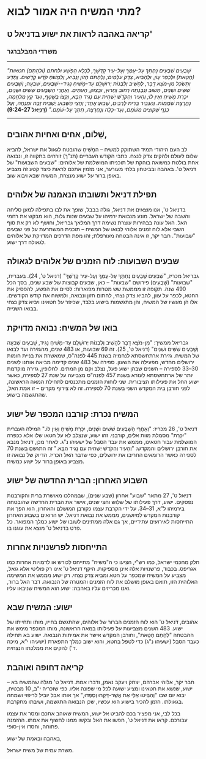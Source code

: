 # מתי המשיח היה אמור לבוא?

## קריאה באהבה לראות את ישוע בדניאל ט'

### משרדי המבלברגר

---

_"שָׁבֻעִים שִׁבְעִים נֶחְתַּךְ עַל-עַמְּךָ וְעַל-עִיר קָדְשֶׁךָ, לְכַלֵּא הַפֶּשַׁע ולחתם (וּלְהָתֵם) חטאות (חַטָּאת) וּלְכַפֵּר עָוֺן, וּלְהָבִיא, צֶדֶק עֹלָמִים; וְלַחְתֹּם חָזוֹן וְנָבִיא, וְלִמְשֹׁחַ קֹדֶשׁ קָדָשִׁים. וְתֵדַע וְתַשְׂכֵּל מִן-מֹצָא דָבָר, לְהָשִׁיב וְלִבְנוֹת יְרוּשָׁלִַם עַד-מָשִׁיחַ נָגִיד--שָׁבֻעִים, שִׁבְעָה; וְשָׁבֻעִים שִׁשִּׁים וּשְׁנַיִם, תָּשׁוּב וְנִבְנְתָה רְחוֹב וְחָרוּץ, וּבְצוֹק, הָעִתִּים. וְאַחֲרֵי הַשָּׁבֻעִים שִׁשִּׁים וּשְׁנַיִם, יִכָּרֵת מָשִׁיחַ וְאֵין לוֹ; וְהָעִיר וְהַקֹּדֶשׁ יַשְׁחִית עַם נָגִיד הַבָּא, וְקִצּוֹ בַשֶּׁטֶף, וְעַד קֵץ מִלְחָמָה, נֶחֱרֶצֶת שֹׁמֵמוֹת. וְהִגְבִּיר בְּרִית לָרַבִּים, שָׁבוּעַ אֶחָד; וַחֲצִי הַשָּׁבוּעַ יַשְׁבִּית זֶבַח וּמִנְחָה, וְעַל כְּנַף שִׁקּוּצִים מְשֹׁמֵם, וְעַד-כָּלָה וְנֶחֱרָצָה, תִּתַּךְ עַל-שֹׁמֵם."_
**(דָּנִיֵּאל 9:24-27)**

---

## שְׁלוֹם, אחים ואחיות אהובים,

לב העם היהודי תמיד השתוקק למשיח – המָשִׁיחַ שהובטח לגאול את ישראל, להביא שלום לעולם ולהקים צדק לנצח. כתבי הקודש העבריים (תנ"ך) זורחים בתקווה זו, ונבואה אחת בולטת כמשואה בוהקת של תוכניתו המושלמת של אלוהים: "שבעים השבועות" של דניאל ט'. באהבה ובביטחון בלתי מעורער, אני מזמין אתכם לראות כיצד קטע זה מצביע באופן ברור על ישוע מנצרת, המשיח שבא ויבוא שוב.

## תפילת דניאל ותשובתו הנאמנה של אלוהים

בדניאל ט', אנו מוצאים את דניאל, גולה בבבל, שופך את לבו בתפילה למען סליחה והשבה של ישראל. מונע מנבואת ירמיהו על שבעים שנות גלות, הוא מבקש את רחמי האל. האל עונה בבהירות עוצרת נשימה דרך המלאך גבריאל, וחושף לא רק את סוף השבי אלא לוח זמנים אלוהי לבואו של המשיח – תוכנית המשתרעת על פני שבעים "שבועות". חבר יקר, זו אינה הבטחה מעורפלת; זהו מפת הדרכים המדויקת של אלוהים לגאולה דרך ישוע.

## שבעים השבועות: לוח הזמנים של אלוהים לגאולה

גבריאל מכריז, "שִׁבְעִים שָׁבֻעִים נֶחְתַּךְ עַל-עַמְּךָ וְעַל-עִיר קָדְשֶׁךָ" (דניאל ט', 24). בעברית, "שבועות" (שָׁבֻעִים) פירושם "שבעות" – כאן, שבעים קבוצות של שבע שנים, בסך הכל 490 שנה. תקופה זו מממשת שש מטרות מפוארות: לסיים את הפשע, להפסיק את החטא, לכפר על עוון, להביא צדק נצחי, לחתום חזון ונבואה, ולמשוח את קודש הקודשים. אלו הן מעשיו של המשיח, והן מתגשמות בישוע בלבד, שכיפר על חטאינו ויביא צדק נצחי בבואו השנייה.

## בואו של המשיח: נבואה מדויקת

גבריאל ממשיך: "מִן-מֹצָא דָבָר לְהָשִׁיב וְלִבְנוֹת יְרוּשָׁלִַם עַד-מָשִׁיחַ נָגִיד, שָׁבֻעִים שִׁבְעָה וְשָׁבֻעִים שִׁשִּׁים וּשְׁנַיִם" (דניאל ט', 25). זה 69 שבועות, או 483 שנים, מהגזירה ועד לבואו של המשיח. גזירת ארתחשסתא לנחמיה בשנת 445 לפנה"ס, שמאשרת את בניית חומות ירושלים מחדש, מפעילה את השעון. ספירה של 483 שנים קדימה מביאה אותנו לשנים 30–33 לספירה – השנים שבהן ישוע פעל, נצלב וקם מן המתים. לחלופין, גזירה מוקדמת יותר של ארתחשסתא לעזרא בשנת 457 לפנה"ס מצביעה על שנת 27 לספירה, כאשר ישוע החל את פעילותו הציבורית. שני לוחות הזמנים מתכנסים לתחילת המאה הראשונה, לפני חורבן בית המקדש השני בשנת 70 לספירה. זה לא צירוף מקרים – זו אמת האל, שהתגשמה בישוע.

## המשיח נכרת: קורבנו המכפר של ישוע

דניאל ט', 26 מכריז: "וְאַחֲרֵי הַשָּׁבֻעִים שִׁשִּׁים וּשְׁנַיִם, יִכָּרֵת מָשִׁיחַ וְאֵין לוֹ." המילה העברית "יִכָּרֵת" מסמלת מוות אלים, קורבני. זהו ישוע, שנצלב לא על חטאו שלו אלא ככפרה המושלמת עבור חטאינו, מממש את עבד הסבל של ישעיהו נ"ג. לאחר מכן, דניאל מנבא את חורבן ירושלים והמקדש: "וְהָעִיר וְהַקֹּדֶשׁ יַשְׁחִית עַם נָגִיד הַבָּא." זה התגשם בשנת 70 לספירה כאשר הרומאים החריבו את ירושלים, כפי שדבר האל הכריז. הדיוק של נבואה זו מצביע באופן ברור על ישוע כמשיח.

## השבוע האחרון: הברית החדשה של ישוע

דניאל ט', 27 מתאר "שבוע" אחרון (שבע שנים), שבמהלכו מאושרת ברית והקורבנות נפסקים. ישוע, דרך פעילותו של שלוש וחצי שנים, אישר את הברית החדשה שהובטחה בירמיהו ל"א, 31–34. על ידי הקרבת עצמו כקורבן המושלם והאחרון, הוא הפך את קורבנות המקדש למיושנים, מממש את נבואת דניאל. יש הרואים בשבוע האחרון התייחסות לאירועים עתידיים, אך גם אלה ממתינים לשובו של ישוע כמלך המפואר. כל פרט בדניאל ט' מוצא את עוגנו בו.

## התייחסות לפרשנויות אחרות

חלק מחכמי ישראל, כמו רש"י, הציעו כי ה"משיח" מתייחס לכורש או לדמויות אחרות כמו אגריפס. בכבוד, פרשנויות אלה אינן מספיקות. היקף דניאל ט' אינו רק פוליטי אלא גואל, מצביע על המשיח שמכפר על חטא ומביא צדק נצחי. רק ישוע מממש את המשימה האלוהית הזו, תואם באופן מושלם את לוח הזמנים והמטרה של הנבואה. דבר האל ברור, ואנו מכריזים עליו באהבה: ישוע הוא המשיח שניבאו עליו.

## ישוע: המשיח שבא

אהובים, דניאל ט' הוא לוח הזמנים הברור של אלוהים, שהתגשם בחייו, מותו ותחייתו של ישוע. 483 השנים מצביעות על פעילותו במאה הראשונה, מותו המכפר מימש את ההבטחה "לְהָתֵם חַטָּאת", וחורבן המקדש אישר את אמיתות הנבואה. ישוע בא תחילה כעבד הסבל (ישעיהו נ"ג) כדי לטפל בחטא, והוא ישוב כמלך התפארת (ישעיהו י"א, מיכה ד') להקים את ממלכתו הנצחית.

## קריאה דחופה ואוהבת

חבר יקר, אלוהי אברהם, יצחק ויעקב נאמן, ודברו אמת. דניאל ט' מגלה שהמשיח בא – ישוע, שנשא את חטאינו ומציע ישועה לכל מי שפונה אליו. כפי שזכריה י"ב, 10 מבטיח, יבוא יום שבו "וְהִבִּיטוּ אֵלַי אֵת אֲשֶׁר-דָּקָרוּ וְסָפְדוּ," אך אותו אבל יוביל לריפוי ושמחה בגאולתו. הזמן להכיר בישוע הוא עכשיו, שכן הנבואה התגשמה, ושיבתו מתקרבת.

בכל לבי, אני מפציר בכם להביט אל ישוע, המשיח שאוהב אתכם ומסר את עצמו עבורכם. קראו את דניאל ט', חפשו את האל ובקשו ממנו לחשוף את אמתו. ההזמנה פתוחה, וחסדו אין-סופי.

באהבה ובאמת של ישוע,

משרת עמית של משיח ישראל.

